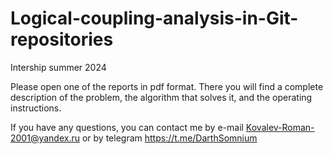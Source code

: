 # Logical-coupling-analysis-in-Git-repositories
Intership summer 2024

Please open one of the reports in pdf format. There you will find a complete description of the problem, the algorithm that solves it, and the operating instructions.

If you have any questions, you can contact me by e-mail Kovalev-Roman-2001@yandex.ru or by telegram https://t.me/DarthSomnium